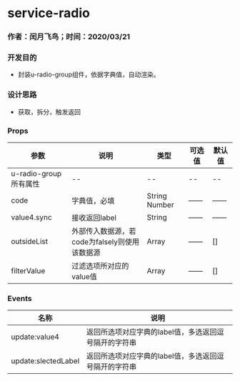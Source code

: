 
#  service-radio 
### 作者：闰月飞鸟；时间：2020/03/21
### 开发目的
- 封装u-radio-group组件，依据字典值，自动渲染。
### 设计思路
-  获取，拆分，触发返回

### Props 
参数 |说明|类型|可选值|默认值
---|---|---|---|---
u-radio-group所有属性|--|--|--|--
code|字典值，必填|String Number|——|——
value4.sync|接收返回label|String|——|——
outsideList|外部传入数据源，若code为falsely则使用该数据源|Array|——|[]
filterValue|过滤选项所对应的value值|Array|——|[]


 ### Events 
名称 |说明 
---|--- 
update:value4|返回所选项对应字典的label值，多选返回逗号隔开的字符串 
update:slectedLabel|返回所选项对应字典的label值，多选返回逗号隔开的字符串 